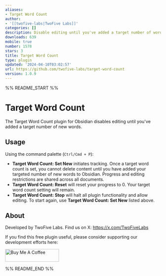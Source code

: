 ```yaml
---
aliases:
- Target Word Count
author:
- '[[twofive-labs|TwoFive Labs]]'
categories: []
description: Disable editing until you've added a target number of words.
downloads: 639
mobile: true
number: 1578
stars: 3
title: Target Word Count
type: plugin
updated: '2024-04-10T03:02:57'
url: https://github.com/twofive-labs/target-word-count
version: 1.0.9
---
```


%% README_START %%

# Target Word Count

The Target Word Count plugin for Obsidian disables editing until you've added a target number of new words.

## Usage

Using the command palette (`Ctrl/Cmd + P`):

- **Target Word Count: Set New** initiates tracking. Once a target word count is set, you cannot delete content until you have added your targeted number of new words to Obsidian. Progress and editing restrictions are shared across all documents.
- **Target Word Count: Reset** will reset your progress to 0. Your target word count setting will remain.
- **Target Word Count: Stop** will halt all plugin functionality and allow editing. To start again, use **Target Word Count: Set New** listed above.

## About

Developed by TwoFive Labs. Find us on X: https://x.com/TwoFiveLabs

If you find this free plugin useful, please consider supporting our development efforts here:

<a href="https://www.buymeacoffee.com/twofivelabs" target="_blank"><img src="https://cdn.buymeacoffee.com/buttons/default-orange.png" alt="Buy Me A Coffee" height="41" width="174"></a>

%% README_END %%